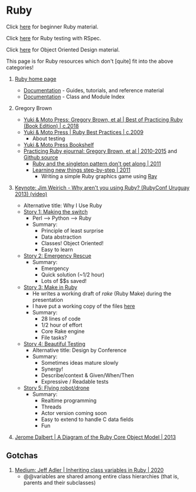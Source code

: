 # Ruby

Click [here](../coding/beginner-programming-courses.md) for beginner Ruby material.

Click [here](ruby-testing.md) for Ruby testing with RSpec.

Click [here](../coding/object-oriented-design.md) for Object Oriented Design material.


This page is for Ruby resources which don't [quite] fit into the above categories!

1. [Ruby home page](https://www.ruby-lang.org/en/)
   - [Documentation](https://www.ruby-lang.org/en/documentation/) - Guides, tutorials, and reference material
   - [Documentation](https://docs.ruby-lang.org/en/master/index.html) - Class and Module Index

1. Gregory Brown
   - [Yuki & Moto Press: Gregory Brown, et al | Best of Practicing Ruby (Book Edition) | c.2018](https://yukimotopress.github.io/practicing)
   - [Yuki & Moto Press | Ruby Best Practices | c.2009](https://yukimotopress.github.io/practices)
     * About testing
   - [Yuki & Moto Press Bookshelf](https://yukimotopress.github.io/)
   - [Practicing Ruby ejournal: Gregory Brown, et al | 2010-2015](https://practicingruby.com/) and [Github source](https://github.com/elm-city-craftworks/practicing-ruby-manuscripts)
     * [Ruby and the singleton pattern don't get along | 2011](https://practicingruby.com/articles/ruby-and-the-singleton-pattern-dont-get-along)
     * [Learning new things step-by-step | 2011](https://practicingruby.com/articles/learning-new-things-step-by-step)
       + Writing a simple Ruby graphics game using [Ray](https://mon-ouie.github.io/posts/ray_0_2.html)

1. [Keynote: Jim Weirich - Why aren't you using Ruby? (RubyConf Uruguay 2013) (video)](https://www.youtube.com/watch?v=0D3KfnbTdWw)
   - Alternative title: Why I Use Ruby
   - [Story 1: Making the switch](https://www.youtube.com/watch?v=0D3KfnbTdWw&t=3m47s)
     * Perl --> Python --> Ruby
     * Summary:
       + Principle of least surprise
       + Data abstraction
       + Classes! Object Oriented!
       + Easy to learn
   - [Story 2: Emergency Rescue](https://www.youtube.com/watch?v=0D3KfnbTdWw&t=9m34s)
     * Summary:
       + Emergency
       + Quick solution (~1/2 hour)
       + Lots of $$s saved!
   - [Story 3: Make in Ruby](https://www.youtube.com/watch?v=0D3KfnbTdWw&t=16m44s)
     * He writes a working draft of *rake* (Ruby Make) during the presentation
     * I have put a working copy of the files [here](code-examples/rake)
     * Summary:
       + 28 lines of code
       + 1/2 hour of effort
       + Core Rake engine
       + File tasks?
   - [Story 4: Beautiful Testing](https://www.youtube.com/watch?v=0D3KfnbTdWw&t=28m10s)
     * Alternative title: Design by Conference
     * Summary:
       + Sometimes ideas mature slowly
       + Synergy!
       + Describe/context & Given/When/Then
       + Expressive / Readable tests
   - [Story 5: Flying robot/drone](https://www.youtube.com/watch?v=0D3KfnbTdWw&t=37m36s)
     * Summary:
       + Realtime programming
       + Threads
       + Actor version coming soon
       + Easy to extend to handle C data fields
       + Fun

1. [Jerome Dalbert | A Diagram of the Ruby Core Object Model | 2013](http://jeromedalbert.com/a-diagram-of-the-ruby-core-object-model/)


## Gotchas

1. [Medium: Jeff Adler | Inheriting class variables in Ruby | 2020](https://medium.com/@jeffm.adler/inheriting-class-variables-in-ruby-971f8f977884)
   - @@variables are shared among entire class hierarchies (that is, parents and their subclasses)

